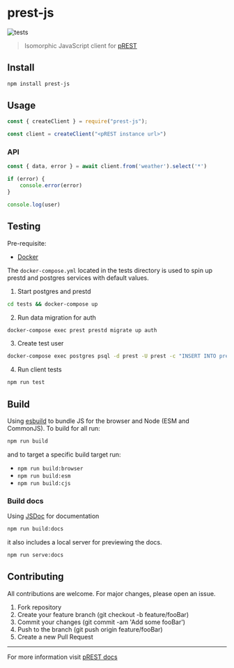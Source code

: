# prest-js

![tests](https://github.com/hawyar/node-esm-starter/actions/workflows/test.yml/badge.svg)

> Isomorphic JavaScript client for [pREST](https://docs.prestd.com/)

## Install

```bash
npm install prest-js
```

## Usage

```js
const { createClient } = require("prest-js");

const client = createClient("<pREST instance url>")
```

### API
```js
const { data, error } = await client.from('weather').select('*') 

if (error) {
	console.error(error)
}

console.log(user)
```

## Testing

Pre-requisite:
- [Docker](https://www.docker.com/)

The `docker-compose.yml` located in the tests directory is used to spin up prestd and postgres services with default values.

1. Start postgres and prestd

```bash
cd tests && docker-compose up
```

2. Run data migration for auth
```bash
docker-compose exec prest prestd migrate up auth
```

3. Create test user 
```bash
docker-compose exec postgres psql -d prest -U prest -c "INSERT INTO prest_users (name, username, password) VALUES ('pREST Full Name', 'prest', MD5('prest'))"
```

4. Run client tests
```bash
npm run test
```

## Build

Using [esbuild](https://esbuild.github.io/) to bundle JS for the browser and Node (ESM and CommonJS). To build for all run:

```bash
npm run build
```

and to target a specific build target run:

- `npm run build:browser`
- `npm run build:esm`
- `npm run build:cjs`

### Build docs

Using [JSDoc](https://jsdoc.app/index.html) for documentation

```bash
npm run build:docs
```

it also includes a local server for previewing the docs.

```bash
npm run serve:docs
```

## Contributing

All contributions are welcome. For major changes, please open an issue.

1. Fork repository
2. Create your feature branch (git checkout -b feature/fooBar)
3. Commit your changes (git commit -am 'Add some fooBar')
4. Push to the branch (git push origin feature/fooBar)
5. Create a new Pull Request

---

For more information visit [pREST docs](https://docs.prestd.com/)




